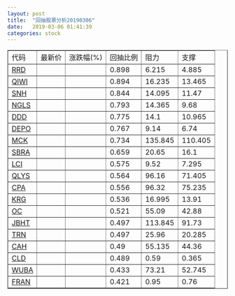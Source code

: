 ```yaml
---
layout: post
title:  "回抽股票分析20190306"
date:   2019-03-06 01:41:39
categories: stock
---
```

<script type="text/javascript">
var stockList = []
stockList.push('gb_rrd');
stockList.push('gb_qiwi');
stockList.push('gb_snh');
stockList.push('gb_ngls');
stockList.push('gb_ddd');
stockList.push('gb_depo');
stockList.push('gb_mck');
stockList.push('gb_sbra');
stockList.push('gb_lci');
stockList.push('gb_qlys');
stockList.push('gb_cpa');
stockList.push('gb_krg');
stockList.push('gb_oc');
stockList.push('gb_jbht');
stockList.push('gb_trn');
stockList.push('gb_cah');
stockList.push('gb_cld');
stockList.push('gb_wuba');
stockList.push('gb_fran');
</script>
<table border="1">
 <tr>
 <td>代码</td>
 <td>最新价</td>
 <td>涨跌幅(%)</td>
 <td>回抽比例</td>
 <td>阻力</td>
 <td>支撑</td>
</tr>
  <tr id="rrd">
  <td><a href="http://stock.finance.sina.com.cn/usstock/quotes/RRD.html" target="_blank">RRD</a></td><td></td><td></td><td>0.898</td><td>6.215</td><td>4.885</td></tr>
  <tr id="qiwi">
  <td><a href="http://stock.finance.sina.com.cn/usstock/quotes/QIWI.html" target="_blank">QIWI</a></td><td></td><td></td><td>0.894</td><td>16.235</td><td>13.465</td></tr>
  <tr id="snh">
  <td><a href="http://stock.finance.sina.com.cn/usstock/quotes/SNH.html" target="_blank">SNH</a></td><td></td><td></td><td>0.844</td><td>14.095</td><td>11.47</td></tr>
  <tr id="ngls">
  <td><a href="http://stock.finance.sina.com.cn/usstock/quotes/NGLS.html" target="_blank">NGLS</a></td><td></td><td></td><td>0.793</td><td>14.365</td><td>9.68</td></tr>
  <tr id="ddd">
  <td><a href="http://stock.finance.sina.com.cn/usstock/quotes/DDD.html" target="_blank">DDD</a></td><td></td><td></td><td>0.775</td><td>14.1</td><td>10.965</td></tr>
  <tr id="depo">
  <td><a href="http://stock.finance.sina.com.cn/usstock/quotes/DEPO.html" target="_blank">DEPO</a></td><td></td><td></td><td>0.767</td><td>9.14</td><td>6.74</td></tr>
  <tr id="mck">
  <td><a href="http://stock.finance.sina.com.cn/usstock/quotes/MCK.html" target="_blank">MCK</a></td><td></td><td></td><td>0.734</td><td>135.845</td><td>110.405</td></tr>
  <tr id="sbra">
  <td><a href="http://stock.finance.sina.com.cn/usstock/quotes/SBRA.html" target="_blank">SBRA</a></td><td></td><td></td><td>0.659</td><td>20.65</td><td>16.1</td></tr>
  <tr id="lci">
  <td><a href="http://stock.finance.sina.com.cn/usstock/quotes/LCI.html" target="_blank">LCI</a></td><td></td><td></td><td>0.575</td><td>9.52</td><td>7.295</td></tr>
  <tr id="qlys">
  <td><a href="http://stock.finance.sina.com.cn/usstock/quotes/QLYS.html" target="_blank">QLYS</a></td><td></td><td></td><td>0.564</td><td>96.16</td><td>71.405</td></tr>
  <tr id="cpa">
  <td><a href="http://stock.finance.sina.com.cn/usstock/quotes/CPA.html" target="_blank">CPA</a></td><td></td><td></td><td>0.556</td><td>96.32</td><td>75.235</td></tr>
  <tr id="krg">
  <td><a href="http://stock.finance.sina.com.cn/usstock/quotes/KRG.html" target="_blank">KRG</a></td><td></td><td></td><td>0.536</td><td>16.995</td><td>13.91</td></tr>
  <tr id="oc">
  <td><a href="http://stock.finance.sina.com.cn/usstock/quotes/OC.html" target="_blank">OC</a></td><td></td><td></td><td>0.521</td><td>55.09</td><td>42.88</td></tr>
  <tr id="jbht">
  <td><a href="http://stock.finance.sina.com.cn/usstock/quotes/JBHT.html" target="_blank">JBHT</a></td><td></td><td></td><td>0.497</td><td>113.845</td><td>91.73</td></tr>
  <tr id="trn">
  <td><a href="http://stock.finance.sina.com.cn/usstock/quotes/TRN.html" target="_blank">TRN</a></td><td></td><td></td><td>0.497</td><td>25.96</td><td>20.285</td></tr>
  <tr id="cah">
  <td><a href="http://stock.finance.sina.com.cn/usstock/quotes/CAH.html" target="_blank">CAH</a></td><td></td><td></td><td>0.49</td><td>55.135</td><td>44.36</td></tr>
  <tr id="cld">
  <td><a href="http://stock.finance.sina.com.cn/usstock/quotes/CLD.html" target="_blank">CLD</a></td><td></td><td></td><td>0.489</td><td>0.59</td><td>0.365</td></tr>
  <tr id="wuba">
  <td><a href="http://stock.finance.sina.com.cn/usstock/quotes/WUBA.html" target="_blank">WUBA</a></td><td></td><td></td><td>0.433</td><td>73.21</td><td>52.745</td></tr>
  <tr id="fran">
  <td><a href="http://stock.finance.sina.com.cn/usstock/quotes/FRAN.html" target="_blank">FRAN</a></td><td></td><td></td><td>0.421</td><td>0.95</td><td>0.76</td></tr>
</table>
